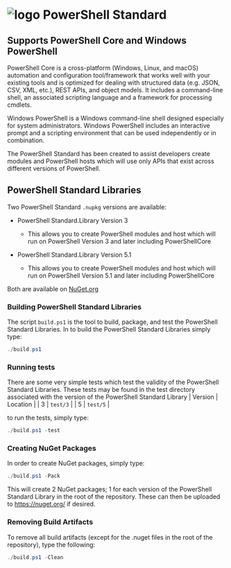 # ![logo][] PowerShell Standard

## Supports PowerShell Core and Windows PowerShell

PowerShell Core is a cross-platform (Windows, Linux, and macOS) automation and configuration tool/framework that works well with your existing tools and is optimized for dealing with structured data (e.g. JSON, CSV, XML, etc.), REST APIs, and object models.
It includes a command-line shell, an associated scripting language and a framework for processing cmdlets.

Windows PowerShell is a Windows command-line shell designed especially for system administrators.
Windows PowerShell includes an interactive prompt and a scripting environment that can be used independently or in combination.

The PowerShell Standard has been created to assist developers create modules and PowerShell hosts which will use only APIs that exist across different versions of PowerShell.

## PowerShell Standard Libraries

Two PowerShell Standard `.nupkg` versions are available:

- PowerShell Standard.Library Version 3
  - This allows you to create PowerShell modules and host which will run on PowerShell Version 3 and later including PowerShellCore

- PowerShell Standard.Library Version 5.1
  - This allows you to create PowerShell modules and host which will run on PowerShell Version 5.1 and later including PowerShellCore

Both are available on [NuGet.org](https://www.nuget.org/packages/PowerShellStandard.Library)

[logo]: https://raw.githubusercontent.com/PowerShell/PowerShell/master/assets/Powershell_black_64.png

### Building PowerShell Standard Libraries

The script `build.ps1` is the tool to build, package, and test the PowerShell Standard Libraries.
In to build the PowerShell Standard Libraries simply type:

```powershell
./build.ps1
```

### Running tests

There are some very simple tests which test the validity of the PowerShell Standard Libraries.
These tests may be found in the test directory associated with the version of the PowerShell Standard Library
| Version | Location |
| 3 | `test/3` |
| 5 | `test/5` |

to run the tests, simply type:

```powershell
./build.ps1 -test
```

### Creating NuGet Packages

In order to create NuGet packages, simply type:

```powershell
./build.ps1 -Pack
```

This will create 2 NuGet packages; 1 for each version of the PowerShell Standard Library in the root of the repository.
These can then be uploaded to https://nuget.org/ if desired.

### Removing Build Artifacts

To remove all build artifacts (except for the .nuget files in the root of the repository), type the following:

```powershell
./build.ps1 -Clean
```
